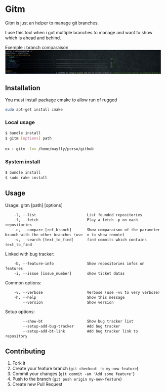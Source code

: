 # Gitm

Gitm is just an helper to manage git branches.

I use this tool when i got multiple branches to manage and want to show which is ahead and behind.

Exemple : branch comparaison 
![screenshot_01.jpg](./img/screenshot_01.jpg)


## Installation

You must install package cmake to allow run of rugged

```bash
sudo apt-get install cmake
```

### Local usage

```bash
$ bundle install
$ gitm [options] path

ex : gitm -lvv /home/mayfly/perso/github
```

### System install

```bash
$ bundle install
$ sudo rake install
```

## Usage

Usage: gitm [path] [options]
```
    -l, --list                       List founded repositories
    -f, --fetch                      Play a fetch -p on each repositories
    -c, --compare [ref_branch]       Show comparaison of the parameter branch with the other branches (use -v to show remote)
    -s, --search [text_to_find]      find commits which contains text_to_find
```

Linked with bug tracker:
```
    -b, --feature-info               Show repositories infos on features
    -i, --issue [issue_number]       show ticket datas
```

Common options:
```
    -v, --verbose                    Verbose (use -vv to very verbose)
    -h, --help                       Show this message
        --version                    Show version
```
Setup options:
```
        --show-bt                    Show bug tracker list
        --setup-add-bug-tracker      Add bug tracker
        --setup-add-bt-link          Add bug tracker link to repository
```

## Contributing

1. Fork it
2. Create your feature branch (`git checkout -b my-new-feature`)
3. Commit your changes (`git commit -am 'Add some feature'`)
4. Push to the branch (`git push origin my-new-feature`)
5. Create new Pull Request